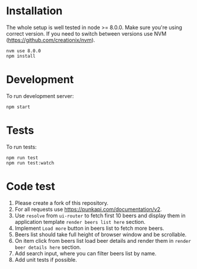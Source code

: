 # Installation
The whole setup is well tested in node >= 8.0.0. Make sure you're using correct version. If you need to switch between versions use NVM (https://github.com/creationix/nvm).

```
nvm use 8.0.0
npm install
```

# Development
To run development server:
```
npm start
```

# Tests
To run tests:
```
npm run test
npm run test:watch
```

# Code test
1. Please create a fork of this repository.
2. For all requests use https://punkapi.com/documentation/v2.
3. Use `resolve` from `ui-router` to fetch first 10 beers and display them in application template `render beers list here` section.
4. Implement `Load more` button in beers list to fetch more beers.
5. Beers list should take full height of browser window and be scrollable.
6. On item click from beers list load beer details and render them in `render beer details here` section.
7. Add search input, where you can filter beers list by name.
8. Add unit tests if possible.
